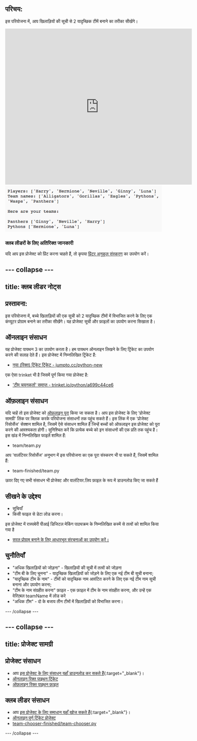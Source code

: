 ## परिचय:

इस परियोजना में, आप खिलाड़ियों की सूची से 2 यादृच्छिक टीमें बनाने का तरीका सीखेंगे।

<div class="trinket">
  <iframe src="https://trinket.io/embed/python/a699c44ce6?outputOnly=true&start=result" width="600" height="500" frameborder="0" marginwidth="0" marginheight="0" allowfullscreen>
  </iframe>
  <img src="images/team-finished.png">
</div>

### क्लब लीडरों के लिए अतिरिक्त जानकारी

यदि आप इस प्रोजेक्ट को प्रिंट करना चाहते हैं, तो कृपया [प्रिंटर अनुकूल संस्करण](https://projects.raspberrypi.org/hi-IN/projects/team-chooser/print) का उपयोग करें।

--- collapse ---
---
title: क्लब लीडर नोट्स
---

## प्रस्तावना:

इस परियोजना में, बच्चे खिलाड़ियों की एक सूची को 2 यादृच्छिक टीमों में विभाजित करने के लिए एक कंप्यूटर प्रोग्राम बनाने का तरीका सीखेंगे। यह प्रोजेक्ट सूची और फ़ाइलों का उपयोग करना सिखाता है।

## ऑनलाइन संसाधन

यह प्रोजेक्ट पायथन 3 का उपयोग करता है। हम पायथन ऑनलाइन लिखने के लिए ट्रिंकेट का उपयोग करने की सलाह देते हैं। इस प्रोजेक्ट में निम्नलिखित ट्रिंकेट हैं:

* [नया (रिक्त) ट्रिंकेट ट्रिंकेट - jumpto.cc/python-new](http://jumpto.cc/python-new)

एक ऐसा trinket भी है जिसमें पूर्ण किया गया प्रोजेक्ट है:

* ['टीम चयनकर्ता' समाप्त - trinket.io/python/a699c44ce6](https://trinket.io/python/a699c44ce6)

## ऑफ़लाइन संसाधन

यदि चाहें तो इस प्रोजेक्ट को [ऑफ़लाइन पूरा](https://www.codeclubprojects.org/en-GB/resources/python-working-offline/) किया जा सकता है। आप इस प्रोजेक्ट के लिए 'प्रोजेक्ट सामग्री' लिंक पर क्लिक करके परियोजना संसाधनों तक पहुंच सकते हैं। इस लिंक में एक 'प्रोजेक्ट रिसोर्सेज' सेक्शन शामिल है, जिसमें ऐसे संसाधन शामिल हैं जिन्हें बच्चों को ऑफलाइन इस प्रोजेक्ट को पूरा करने की आवश्यकता होगी। सुनिश्चित करें कि प्रत्येक बच्चे को इन संसाधनों की एक प्रति तक पहुंच है। इस खंड में निम्नलिखित फाइलें शामिल हैं:

* team/team.py

आप 'वालंटियर रिसोर्सेज' अनुभाग में इस परियोजना का एक पूरा संस्करण भी पा सकते हैं, जिसमें शामिल हैं:

* team-finished/team.py

ऊपर दिए गए सभी संसाधन भी प्रोजेक्ट और वालंटियर.ज़िप फ़ाइल के रूप में डाउनलोड किए जा सकते हैं

## सीखने के उद्देश्य

* सूचियाँ
* किसी फाइल से डेटा लोड करना।

इस प्रोजेक्ट में रास्पबेरी पीआई डिजिटल मेकिंग पाठ्यक्रम के निम्नलिखित कस्में से तत्वों को शामिल किया गया है

* [सरल प्रोग्राम बनाने के लिए आधारभूत संरचनाओं का उपयोग करें।](https://www.raspberrypi.org/curriculum/programming/creator)

## चुनौतियाँ

* "अधिक खिलाड़ियों को जोड़ना" - खिलाड़ियों की सूची में तत्वों को जोड़ना
* "टीम बी के लिए चुनना" - यादृच्छिक खिलाड़ियों को जोड़ने के लिए एक नई टीम बी सूची बनाना;
* "यादृच्छिक टीम के नाम" - टीमों को यादृच्छिक नाम आवंटित करने के लिए एक नई टीम नाम सूची बनाना और उपयोग करना;
* "टीम के नाम संग्रहीत करना" फ़ाइल - एक फ़ाइल में टीम के नाम संग्रहीत करना, और उन्हें एक वेरिएबल teamName में लोड करे
* "अधिक टीम" - दो के बजाय तीन टीमों में खिलाड़ियों को विभाजित करना। 

--- /collapse ---

--- collapse ---
---
title: प्रोजेक्ट सामग्री
---

## प्रोजेक्ट संसाधन

* आप [इस प्रोजेक्ट के लिए संसाधन यहाँ डाउनलोड कर सकते हैं](http://rpf.io/p/hi-IN/team-chooser-go){:target="_blank"}।
* [ऑनलाइन रिक्त पाइथन ट्रिंकेट](http://jumpto.cc/python-new)
* [ऑफ़लाइन रिक्त पाइथन फ़ाइल](resources/new-new.py)

## क्लब लीडर संसाधन

* आप [इस प्रोजेक्ट के लिए समाधान यहाँ खोज सकते हैं](http://rpf.io/p/hi-IN/team-chooser-get){:target="_blank"}।
* [ऑनलाइन पूर्ण ट्रिंकेट प्रोजेक्ट](https://trinket.io/python/a699c44ce6)
* [team-chooser-finished/team-chooser.py](resources/team-chooser-finished-team-chooser.py)

--- /collapse ---
